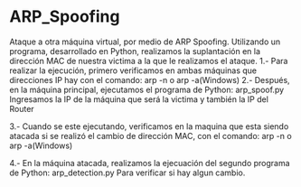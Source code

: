 # ARP_Spoofing
Ataque a otra máquina virtual, por medio de ARP Spoofing.
Utilizando un programa, desarrollado en Python, realizamos la suplantación en la dirección MAC de nuestra victima
a la que le realizamos el ataque.
1.- Para realizar la ejecución, primero verificamos en ambas máquinas que direcciones IP hay con el comando:
                              arp -n o arp -a(Windows)
2.- Después, en la máquina principal, ejecutamos el programa de Python: arp_spoof.py
Ingresamos la IP de la máquina que será la victima y también la IP del Router

3.- Cuando se este ejecutando, verificamos en la maquina que esta siendo atacada si se realizó el cambio de dirección MAC,
con el comando:   arp -n o arp -a(Windows)

4.- En la máquina atacada, realizamos la ejecuación del segundo programa de Python: arp_detection.py
Para verificar si hay algun cambio.
